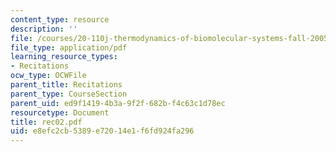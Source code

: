 ```yaml
---
content_type: resource
description: ''
file: /courses/20-110j-thermodynamics-of-biomolecular-systems-fall-2005/e8efc2cb5389e72014e1f6fd924fa296_rec02.pdf
file_type: application/pdf
learning_resource_types:
- Recitations
ocw_type: OCWFile
parent_title: Recitations
parent_type: CourseSection
parent_uid: ed9f1419-4b3a-9f2f-682b-f4c63c1d78ec
resourcetype: Document
title: rec02.pdf
uid: e8efc2cb-5389-e720-14e1-f6fd924fa296
---
```

